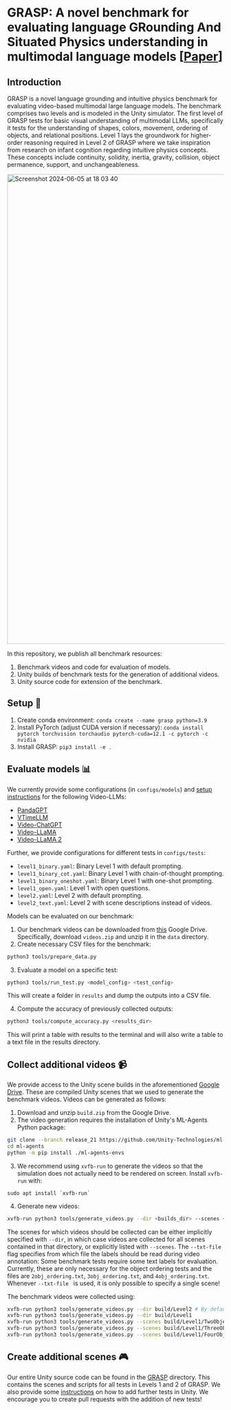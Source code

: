 # GRASP: A novel benchmark for evaluating language GRounding And Situated Physics understanding in multimodal language models [[Paper](https://arxiv.org/abs/2311.09048)]

## Introduction
GRASP is a novel language grounding and intuitive physics benchmark for evaluating video-based multimodal large language models. The benchmark comprises two levels and is modeled in the Unity simulator. The first level of GRASP tests for basic visual understanding of multimodal LLMs, specifically it tests for the understanding of shapes, colors, movement, ordering of objects, and relational positions. Level 1 lays the groundwork for higher-order reasoning required in Level 2 of GRASP where we take inspiration from research on infant cognition regarding intuitive physics concepts. These concepts include continuity, solidity, inertia, gravity, collision, object permanence, support, and unchangeableness. 

<img width="1090" alt="Screenshot 2024-06-05 at 18 03 40" src="https://github.com/i-machine-think/grasp/assets/44338225/e6ff9a31-5304-460b-ad35-9667b3938827">

In this repository, we publish all benchmark resources:
1. Benchmark videos and code for evaluation of models.
2. Unity builds of benchmark tests for the generation of additional videos.
3. Unity source code for extension of the benchmark.

## Setup :hammer:
1. Create conda environment:
`conda create --name grasp python=3.9`
2. Install PyTorch (adjust CUDA version if necessary):
`conda install pytorch torchvision torchaudio pytorch-cuda=12.1 -c pytorch -c nvidia`
3. Install GRASP:
`pip3 install -e .`

## Evaluate models :bar_chart:
We currently provide some configurations (in `configs/models`) and [setup instructions](https://github.com/i-machine-think/grasp/wiki/Video%E2%80%90LLM-Setup-Instructions) for the following Video-LLMs:
* [PandaGPT](https://arxiv.org/abs/2305.16355)
* [VTimeLLM](https://arxiv.org/abs/2311.18445)
* [Video-ChatGPT](https://arxiv.org/abs/2306.05424)
* [Video-LLaMA](https://arxiv.org/abs/2306.02858)
* [Video-LLaMA 2](https://arxiv.org/abs/2306.02858)

Further, we provide configurations for different tests in `configs/tests`:
* `level1_binary.yaml`: Binary Level 1 with default prompting.
* `level1_binary_cot.yaml`: Binary Level 1 with chain-of-thought prompting.
* `level1_binary_oneshot.yaml`: Binary Level 1 with one-shot prompting.
* `level1_open.yaml`: Level 1 with open questions.
* `level2.yaml`: Level 2 with default prompting.
* `level2_text.yaml`: Level 2 with scene descriptions instead of videos.

Models can be evaluated on our benchmark:
1. Our benchmark videos can be downloaded from [this](https://drive.google.com/drive/folders/1F_9R1zLtAMQ7N_IIIio6HjEBkGuuMX4M) Google Drive. Specifically, download `videos.zip` and unzip it in the `data` directory.
2. Create necessary CSV files for the benchmark:
```bash
python3 tools/prepare_data.py
```
3. Evaluate a model on a specific test:
```bash
python3 tools/run_test.py <model_config> <test_config>
```
This will create a folder in `results` and dump the outputs into a CSV file.

4. Compute the accuracy of previously collected outputs:
```bash
python3 tools/compute_accuracy.py <results_dir>
```
This will print a table with results to the terminal and will also write a table to a text file in the results directory.

## Collect additional videos :video_camera:
We provide access to the Unity scene builds in the aforementioned [Google Drive](https://drive.google.com/drive/folders/1F_9R1zLtAMQ7N_IIIio6HjEBkGuuMX4M). These are compiled Unity scenes that we used to generate the benchmark videos. Videos can be generated as follows:
1. Download and unzip `build.zip` from the Google Drive.
2. The video generation requires the installation of Unity's ML-Agents Python package:
```bash
git clone --branch release_21 https://github.com/Unity-Technologies/ml-agents.git
cd ml-agents
python -m pip install ./ml-agents-envs
```
3. We recommend using `xvfb-run` to generate the videos so that the simulation does not actually need to be rendered on screen. Install `xvfb-run` with:
```
sudo apt install `xvfb-run`
```
4. Generate new videos:
```bash
xvfb-run python3 tools/generate_videos.py --dir <builds_dir> --scenes <scene1,scene2,...,sceneN> --txt-file <labels.txt> --N <number of videos> --out <output_dir>
```
The scenes for which videos should be collected can be either implicitly specified with `--dir`, in which case videos are collected for all scenes contained in that directory, or explicitly listed with `--scenes`.
The `--txt-file` flag specifies from which file the labels should be read during video annotation: Some benchmark tests require some text labels for evaluation. Currently, these are only necessary for the object ordering tests and the files are `2obj_ordering.txt`,  `3obj_ordering.txt`, and  `4obj_ordering.txt`. Whenever `--txt-file ` is used, it is only possible to specify a single scene!

The benchmark videos were collected using:
```bash
xvfb-run python3 tools/generate_videos.py --dir build/Level2 # By default 128 videos are generated and saved to data/videos
xvfb-run python3 tools/generate_videos.py --dir build/Level1
xvfb-run python3 tools/generate_videos.py --scenes build/Level1/TwoObjectOrdering --txt-file 2obj_ordering.txt
xvfb-run python3 tools/generate_videos.py --scenes build/Level1/ThreeObjectOrdering --txt-file 3obj_ordering.txt
xvfb-run python3 tools/generate_videos.py --scenes build/Level1/FourObjectOrdering --txt-file 4obj_ordering.txt
```


## Create additional scenes :video_game:
Our entire Unity source code can be found in the [GRASP](https://github.com/i-machine-think/grasp/tree/main/GRASP) directory. This contains the scenes and scripts for all tests in Levels 1 and 2 of GRASP. We also provide some [instructions](https://github.com/i-machine-think/grasp/wiki/Add-Unity-Scenes) on how to add further tests in Unity. We encourage you to create pull requests with the addition of new tests!
